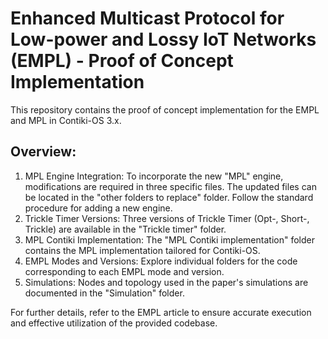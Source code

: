 # Enhanced Multicast Protocol for Low-power and Lossy IoT Networks (EMPL) - Proof of Concept Implementation

This repository contains the proof of concept implementation for the EMPL and MPL in Contiki-OS 3.x.

## Overview:

1. MPL Engine Integration:
  To incorporate the new "MPL" engine, modifications are required in three specific files. The updated files can be located in the "other folders to replace" folder. Follow the standard procedure for adding a new engine.
2. Trickle Timer Versions:
  Three versions of Trickle Timer (Opt-, Short-, Trickle) are available in the "Trickle timer" folder.
3. MPL Contiki Implementation:
  The "MPL Contiki implementation" folder contains the MPL implementation tailored for Contiki-OS.
4. EMPL Modes and Versions:
  Explore individual folders for the code corresponding to each EMPL mode and version.
5. Simulations:
  Nodes and topology used in the paper's simulations are documented in the "Simulation" folder.

For further details, refer to the EMPL article to ensure accurate execution and effective utilization of the provided codebase.
